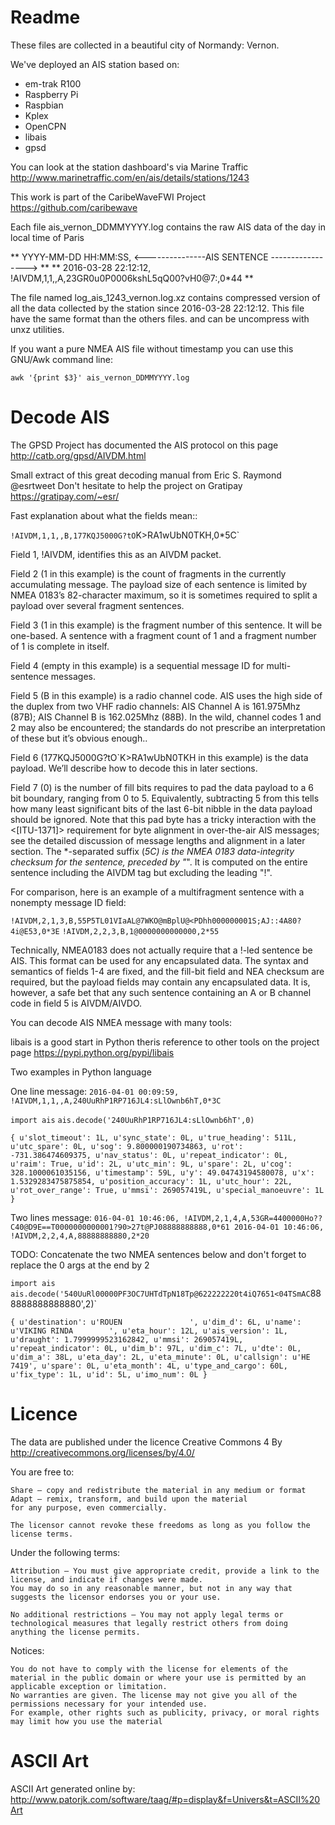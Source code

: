 Readme
======
                                                                                
These files are collected in a beautiful city of Normandy: Vernon.

We've deployed an AIS station based on:

* em-trak R100
* Raspberry Pi
* Raspbian
* Kplex
* OpenCPN
* libais
* gpsd

You can look at the station dashboard's via Marine Traffic
http://www.marinetraffic.com/en/ais/details/stations/1243 

This work is part of the CaribeWaveFWI Project
https://github.com/caribewave

Each file ais_vernon_DDMMYYYY.log contains the raw AIS data of the day in local time of Paris

** YYYY-MM-DD HH:MM:SS, <---------------AIS SENTENCE -----------------> **
** 2016-03-28 22:12:12, !AIVDM,1,1,,A,23GR0u0P0006kshL5qQ00?vH0@7:,0*44 **
                                                                              
The file named log_ais_1243_vernon.log.xz contains compressed version of all the data collected by the station since 2016-03-28 22:12:12.
This file have the same format than the others files. and can be uncompress with unxz utilities.

If you want a pure NMEA AIS file without timestamp you can use this GNU/Awk command line:

`awk '{print $3}' ais_vernon_DDMMYYYY.log`

Decode AIS
======

The GPSD Project has documented the AIS protocol on this page
http://catb.org/gpsd/AIVDM.html

Small extract of this great decoding manual from Eric S. Raymond @esrtweet
Don't hesitate to help the project on Gratipay https://gratipay.com/~esr/

Fast explanation about what the fields mean::

`!AIVDM,1,1,,B,177KQJ5000G?tO`K>RA1wUbN0TKH,0*5C`

Field 1, !AIVDM, identifies this as an AIVDM packet.

Field 2 (1 in this example) is the count of fragments in the currently accumulating message. The payload size of each sentence is limited by NMEA 0183’s 82-character maximum, so it is sometimes required to split a payload over several fragment sentences.

Field 3 (1 in this example) is the fragment number of this sentence. It will be one-based. A sentence with a fragment count of 1 and a fragment number of 1 is complete in itself.

Field 4 (empty in this example) is a sequential message ID for multi-sentence messages.

Field 5 (B in this example) is a radio channel code. AIS uses the high side of the duplex from two VHF radio channels: AIS Channel A is 161.975Mhz (87B); AIS Channel B is 162.025Mhz (88B). In the wild, channel codes 1 and 2 may also be encountered; the standards do not prescribe an interpretation of these but it’s obvious enough..

Field 6 (177KQJ5000G?tO`K>RA1wUbN0TKH in this example) is the data payload. We’ll describe how to decode this in later sections.

Field 7 (0) is the number of fill bits requires to pad the data payload to a 6 bit boundary, ranging from 0 to 5. Equivalently, subtracting 5 from this tells how many least significant bits of the last 6-bit nibble in the data payload should be ignored. Note that this pad byte has a tricky interaction with the <[ITU-1371]> requirement for byte alignment in over-the-air AIS messages; see the detailed discussion of message lengths and alignment in a later section.
The *-separated suffix (*5C) is the NMEA 0183 data-integrity checksum for the sentence, preceded by "*". It is computed on the entire sentence including the AIVDM tag but excluding the leading "!".

For comparison, here is an example of a multifragment sentence with a nonempty message ID field:

`!AIVDM,2,1,3,B,55P5TL01VIaAL@7WKO@mBplU@<PDhh000000001S;AJ::4A80?4i@E53,0*3E`
`!AIVDM,2,2,3,B,1@0000000000000,2*55`

Technically, NMEA0183 does not actually require that a !-led sentence be AIS. This format can be used for any encapsulated data. The syntax and semantics of fields 1-4 are fixed, and the fill-bit field and NEA checksum are required, but the payload fields may contain any encapsulated data.
It is, however, a safe bet that any such sentence containing an A or B channel code in field 5 is AIVDM/AIVDO.
                                                                                                               

You can decode AIS NMEA message with many tools:

libais is a good start in Python theris reference to other tools on the project page
https://pypi.python.org/pypi/libais

Two examples in Python language

One line message:
`2016-04-01 00:09:59, !AIVDM,1,1,,A,240UuRhP1RP716JL4:sLlOwnb6hT,0*3C`

<Extract Only the data payload> 

`import ais`
`ais.decode('240UuRhP1RP716JL4:sLlOwnb6hT',0)`

`{
u'slot_timeout': 1L,
u'sync_state': 0L,
u'true_heading': 511L,
u'utc_spare': 0L,
u'sog': 9.800000190734863,
u'rot': -731.386474609375,
u'nav_status': 0L,
u'repeat_indicator': 0L,
u'raim': True,
u'id': 2L,
u'utc_min': 9L,
u'spare': 2L,
u'cog': 328.1000061035156,
u'timestamp': 59L,
u'y': 49.04743194580078,
u'x': 1.5329283475875854,
u'position_accuracy': 1L,
u'utc_hour': 22L,
u'rot_over_range': True,
u'mmsi': 269057419L,
u'special_manoeuvre': 1L
}`

Two lines message:
`016-04-01 10:46:06, !AIVDM,2,1,4,A,53GR=4400000Ho??C40@D9E==T0000000000001?90>27t@PJ08888888888,0*61
2016-04-01 10:46:06, !AIVDM,2,2,4,A,88888888880,2*20`


TODO: Concatenate the two NMEA sentences below and don't forget to replace the 0 args at the end by 2

`import ais
ais.decode('540UuRl00000PF3OC7UHTdTpN18Tp@622222220t4iQ7651<04TSmAC`888888888888880',2)`

`{
u'destination': u'ROUEN               ',
u'dim_d': 6L,
u'name': u'VIKING RINDA        ',
u'eta_hour': 12L,
u'ais_version': 1L,
u'draught': 1.7999999523162842,
u'mmsi': 269057419L,
u'repeat_indicator': 0L,
u'dim_b': 97L,
u'dim_c': 7L,
u'dte': 0L,
u'dim_a': 38L,
u'eta_day': 2L,
u'eta_minute': 0L,
u'callsign': u'HE 7419',
u'spare': 0L,
u'eta_month': 4L,
u'type_and_cargo': 60L,
u'fix_type': 1L,
u'id': 5L,
u'imo_num': 0L
}`

Licence
======                                                                              
                                                                              
The data are published under the licence Creative Commons 4 By
http://creativecommons.org/licenses/by/4.0/

You are free to:

    Share — copy and redistribute the material in any medium or format
    Adapt — remix, transform, and build upon the material
    for any purpose, even commercially.

    The licensor cannot revoke these freedoms as long as you follow the license terms.

Under the following terms:

    Attribution — You must give appropriate credit, provide a link to the license, and indicate if changes were made.
    You may do so in any reasonable manner, but not in any way that suggests the licensor endorses you or your use.

    No additional restrictions — You may not apply legal terms or technological measures that legally restrict others from doing anything the license permits.

Notices:

    You do not have to comply with the license for elements of the material in the public domain or where your use is permitted by an applicable exception or limitation.
    No warranties are given. The license may not give you all of the permissions necessary for your intended use.
    For example, other rights such as publicity, privacy, or moral rights may limit how you use the material


ASCII Art
=========

ASCII Art generated online by:
http://www.patorjk.com/software/taag/#p=display&f=Univers&t=ASCII%20Art
